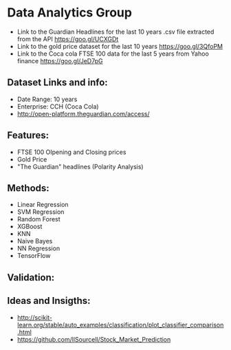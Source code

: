 # Data Analytics Group

- Link to the Guardian Headlines for the last 10 years .csv file extracted from the API
https://goo.gl/UCXGDt
- Link to the gold price dataset for the last 10 years
https://goo.gl/3QfoPM
- Link to the Coca cola FTSE 100 data for the last 5 years from Yahoo finance
https://goo.gl/JeD7pG

## Dataset Links and info: 
- Date Range: 10 years
- Enterprise: CCH (Coca Cola)
- http://open-platform.theguardian.com/access/
  
## Features: 
- FTSE 100 OIpening and Closing prices
- Gold Price
- "The Guardian" headlines (Polarity Analysis)

## Methods:
- Linear Regression
- SVM Regression
- Random Forest
- XGBoost
- KNN
- Naive Bayes
- NN Regression
- TensorFlow

## Validation:

## Ideas and Insigths:
- http://scikit-learn.org/stable/auto_examples/classification/plot_classifier_comparison.html
- https://github.com/llSourcell/Stock_Market_Prediction
